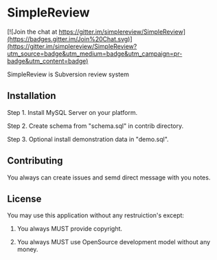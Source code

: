 # SimpleReview

[![Join the chat at https://gitter.im/simplereview/SimpleReview](https://badges.gitter.im/Join%20Chat.svg)](https://gitter.im/simplereview/SimpleReview?utm_source=badge&utm_medium=badge&utm_campaign=pr-badge&utm_content=badge)

SimpleReview is Subversion review system

## Installation

Step 1. Install MySQL Server on your platform.

Step 2. Create schema from "schema.sql" in contrib directory.

Step 3. Optional install demonstration data in "demo.sql".

## Contributing

You always can create issues and semd direct message with you notes.

## License

You may use this application without any restruiction's except:

1. You always MUST provide copyright.

2. You always MUST use OpenSource development model without any money.

